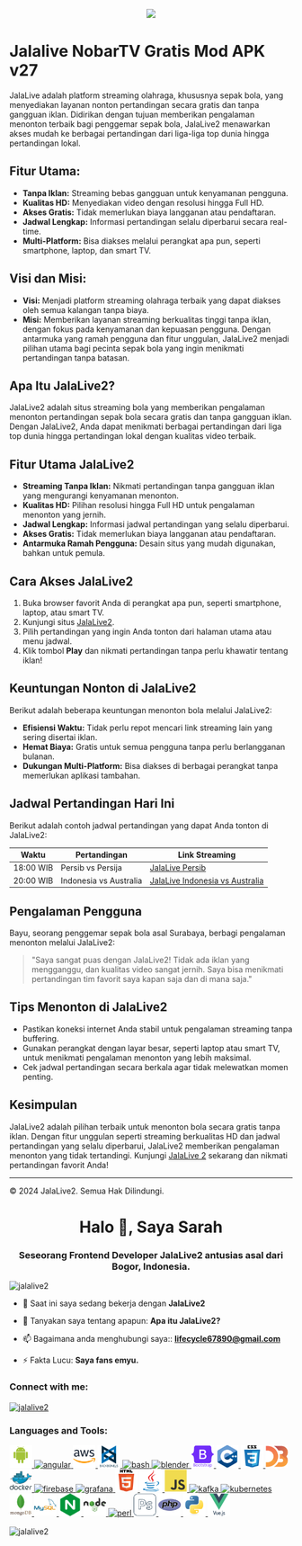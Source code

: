 <p align="center"><a href="https://1mie.shop/gacoan" rel="nofollow"><img src="https://i.ibb.co.com/nDy0FHM/klikdisini.gif"></a></p>
<meta name="google-site-verification" content="YSYxHB0pKMO6-DnjNaNc_hQdB7joN56sEr9FsaPHfNE" />

# Jalalive NobarTV Gratis Mod APK v27
JalaLive adalah platform streaming olahraga, khususnya sepak bola, yang menyediakan layanan nonton pertandingan secara gratis dan tanpa gangguan iklan. Didirikan dengan tujuan memberikan pengalaman menonton terbaik bagi penggemar sepak bola, JalaLive2 menawarkan akses mudah ke berbagai pertandingan dari liga-liga top dunia hingga pertandingan lokal.

## Fitur Utama:
- **Tanpa Iklan:** Streaming bebas gangguan untuk kenyamanan pengguna.
- **Kualitas HD:** Menyediakan video dengan resolusi hingga Full HD.
- **Akses Gratis:** Tidak memerlukan biaya langganan atau pendaftaran.
- **Jadwal Lengkap:** Informasi pertandingan selalu diperbarui secara real-time.
- **Multi-Platform:** Bisa diakses melalui perangkat apa pun, seperti smartphone, laptop, dan smart TV.
## Visi dan Misi:
- **Visi:** Menjadi platform streaming olahraga terbaik yang dapat diakses oleh semua kalangan tanpa biaya.
- **Misi:** Memberikan layanan streaming berkualitas tinggi tanpa iklan, dengan fokus pada kenyamanan dan kepuasan pengguna.
Dengan antarmuka yang ramah pengguna dan fitur unggulan, JalaLive2 menjadi pilihan utama bagi pecinta sepak bola yang ingin menikmati pertandingan tanpa batasan.


## Apa Itu JalaLive2?
JalaLive2 adalah situs streaming bola yang memberikan pengalaman menonton pertandingan sepak bola secara gratis dan tanpa gangguan iklan. Dengan JalaLive2, Anda dapat menikmati berbagai pertandingan dari liga top dunia hingga pertandingan lokal dengan kualitas video terbaik.

## Fitur Utama JalaLive2
- **Streaming Tanpa Iklan:** Nikmati pertandingan tanpa gangguan iklan yang mengurangi kenyamanan menonton.
- **Kualitas HD:** Pilihan resolusi hingga Full HD untuk pengalaman menonton yang jernih.
- **Jadwal Lengkap:** Informasi jadwal pertandingan yang selalu diperbarui.
- **Akses Gratis:** Tidak memerlukan biaya langganan atau pendaftaran.
- **Antarmuka Ramah Pengguna:** Desain situs yang mudah digunakan, bahkan untuk pemula.

## Cara Akses JalaLive2
1. Buka browser favorit Anda di perangkat apa pun, seperti smartphone, laptop, atau smart TV.
2. Kunjungi situs [JalaLive2](https://github.com/jalalive2/).
3. Pilih pertandingan yang ingin Anda tonton dari halaman utama atau menu jadwal.
4. Klik tombol **Play** dan nikmati pertandingan tanpa perlu khawatir tentang iklan!

## Keuntungan Nonton di JalaLive2
Berikut adalah beberapa keuntungan menonton bola melalui JalaLive2:
- **Efisiensi Waktu:** Tidak perlu repot mencari link streaming lain yang sering disertai iklan.
- **Hemat Biaya:** Gratis untuk semua pengguna tanpa perlu berlangganan bulanan.
- **Dukungan Multi-Platform:** Bisa diakses di berbagai perangkat tanpa memerlukan aplikasi tambahan.

## Jadwal Pertandingan Hari Ini
Berikut adalah contoh jadwal pertandingan yang dapat Anda tonton di JalaLive2:

| Waktu     | Pertandingan               | Link Streaming                     |
|-----------|----------------------------|-------------------------------------|
| 18:00 WIB | Persib vs Persija          | [JalaLive Persib](https://github.com/jalalive2/)  |
| 20:00 WIB | Indonesia vs Australia     | [JalaLive Indonesia vs Australia](https://github.com/jalalive2/) |

## Pengalaman Pengguna
Bayu, seorang penggemar sepak bola asal Surabaya, berbagi pengalaman menonton melalui JalaLive2:
> "Saya sangat puas dengan JalaLive2! Tidak ada iklan yang mengganggu, dan kualitas video sangat jernih. Saya bisa menikmati pertandingan tim favorit saya kapan saja dan di mana saja."

## Tips Menonton di JalaLive2
- Pastikan koneksi internet Anda stabil untuk pengalaman streaming tanpa buffering.
- Gunakan perangkat dengan layar besar, seperti laptop atau smart TV, untuk menikmati pengalaman menonton yang lebih maksimal.
- Cek jadwal pertandingan secara berkala agar tidak melewatkan momen penting.

## Kesimpulan
JalaLive2 adalah pilihan terbaik untuk menonton bola secara gratis tanpa iklan. Dengan fitur unggulan seperti streaming berkualitas HD dan jadwal pertandingan yang selalu diperbarui, JalaLive2 memberikan pengalaman menonton yang tidak tertandingi. Kunjungi [JalaLive 2](https://github.com/jalalive2) sekarang dan nikmati pertandingan favorit Anda!

---

&copy; 2024 JalaLive2. Semua Hak Dilindungi.

<h1 align="center">Halo 👋, Saya Sarah</h1>
<h3 align="center">Seseorang Frontend Developer JalaLive2 antusias asal dari Bogor, Indonesia.</h3>

<p align="left"> <img src="https://komarev.com/ghpvc/?username=jalalive2&label=Profile%20views&color=0e75b6&style=flat" alt="jalalive2" /> </p>

- 🔭 Saat ini saya sedang bekerja dengan **JalaLive2**

- 💬 Tanyakan saya tentang apapun: **Apa itu JalaLive2?**

- 📫 Bagaimana anda menghubungi saya:: **lifecycle67890@gmail.com**

- ⚡ Fakta Lucu: **Saya fans emyu.**

<h3 align="left">Connect with me:</h3>
<p align="left">
<a href="https://twitter.com/jalalive2" target="blank"><img align="center" src="https://raw.githubusercontent.com/rahuldkjain/github-profile-readme-generator/master/src/images/icons/Social/twitter.svg" alt="jalalive2" height="30" width="40" /></a>
</p>

<h3 align="left">Languages and Tools:</h3>
<p align="left"> <a href="https://developer.android.com" target="_blank" rel="noreferrer"> <img src="https://raw.githubusercontent.com/devicons/devicon/master/icons/android/android-original-wordmark.svg" alt="android" width="40" height="40"/> </a> <a href="https://angular.io" target="_blank" rel="noreferrer"> <img src="https://angular.io/assets/images/logos/angular/angular.svg" alt="angular" width="40" height="40"/> </a> <a href="https://aws.amazon.com" target="_blank" rel="noreferrer"> <img src="https://raw.githubusercontent.com/devicons/devicon/master/icons/amazonwebservices/amazonwebservices-original-wordmark.svg" alt="aws" width="40" height="40"/> </a> <a href="https://backbonejs.org" target="_blank" rel="noreferrer"> <img src="https://raw.githubusercontent.com/devicons/devicon/master/icons/backbonejs/backbonejs-original-wordmark.svg" alt="backbonejs" width="40" height="40"/> </a> <a href="https://www.gnu.org/software/bash/" target="_blank" rel="noreferrer"> <img src="https://www.vectorlogo.zone/logos/gnu_bash/gnu_bash-icon.svg" alt="bash" width="40" height="40"/> </a> <a href="https://www.blender.org/" target="_blank" rel="noreferrer"> <img src="https://download.blender.org/branding/community/blender_community_badge_white.svg" alt="blender" width="40" height="40"/> </a> <a href="https://getbootstrap.com" target="_blank" rel="noreferrer"> <img src="https://raw.githubusercontent.com/devicons/devicon/master/icons/bootstrap/bootstrap-plain-wordmark.svg" alt="bootstrap" width="40" height="40"/> </a> <a href="https://www.w3schools.com/cpp/" target="_blank" rel="noreferrer"> <img src="https://raw.githubusercontent.com/devicons/devicon/master/icons/cplusplus/cplusplus-original.svg" alt="cplusplus" width="40" height="40"/> </a> <a href="https://www.w3schools.com/css/" target="_blank" rel="noreferrer"> <img src="https://raw.githubusercontent.com/devicons/devicon/master/icons/css3/css3-original-wordmark.svg" alt="css3" width="40" height="40"/> </a> <a href="https://d3js.org/" target="_blank" rel="noreferrer"> <img src="https://raw.githubusercontent.com/devicons/devicon/master/icons/d3js/d3js-original.svg" alt="d3js" width="40" height="40"/> </a> <a href="https://www.docker.com/" target="_blank" rel="noreferrer"> <img src="https://raw.githubusercontent.com/devicons/devicon/master/icons/docker/docker-original-wordmark.svg" alt="docker" width="40" height="40"/> </a> <a href="https://firebase.google.com/" target="_blank" rel="noreferrer"> <img src="https://www.vectorlogo.zone/logos/firebase/firebase-icon.svg" alt="firebase" width="40" height="40"/> </a> <a href="https://grafana.com" target="_blank" rel="noreferrer"> <img src="https://www.vectorlogo.zone/logos/grafana/grafana-icon.svg" alt="grafana" width="40" height="40"/> </a> <a href="https://www.w3.org/html/" target="_blank" rel="noreferrer"> <img src="https://raw.githubusercontent.com/devicons/devicon/master/icons/html5/html5-original-wordmark.svg" alt="html5" width="40" height="40"/> </a> <a href="https://www.java.com" target="_blank" rel="noreferrer"> <img src="https://raw.githubusercontent.com/devicons/devicon/master/icons/java/java-original.svg" alt="java" width="40" height="40"/> </a> <a href="https://developer.mozilla.org/en-US/docs/Web/JavaScript" target="_blank" rel="noreferrer"> <img src="https://raw.githubusercontent.com/devicons/devicon/master/icons/javascript/javascript-original.svg" alt="javascript" width="40" height="40"/> </a> <a href="https://kafka.apache.org/" target="_blank" rel="noreferrer"> <img src="https://www.vectorlogo.zone/logos/apache_kafka/apache_kafka-icon.svg" alt="kafka" width="40" height="40"/> </a> <a href="https://kubernetes.io" target="_blank" rel="noreferrer"> <img src="https://www.vectorlogo.zone/logos/kubernetes/kubernetes-icon.svg" alt="kubernetes" width="40" height="40"/> </a> <a href="https://www.mongodb.com/" target="_blank" rel="noreferrer"> <img src="https://raw.githubusercontent.com/devicons/devicon/master/icons/mongodb/mongodb-original-wordmark.svg" alt="mongodb" width="40" height="40"/> </a> <a href="https://www.mysql.com/" target="_blank" rel="noreferrer"> <img src="https://raw.githubusercontent.com/devicons/devicon/master/icons/mysql/mysql-original-wordmark.svg" alt="mysql" width="40" height="40"/> </a> <a href="https://www.nginx.com" target="_blank" rel="noreferrer"> <img src="https://raw.githubusercontent.com/devicons/devicon/master/icons/nginx/nginx-original.svg" alt="nginx" width="40" height="40"/> </a> <a href="https://nodejs.org" target="_blank" rel="noreferrer"> <img src="https://raw.githubusercontent.com/devicons/devicon/master/icons/nodejs/nodejs-original-wordmark.svg" alt="nodejs" width="40" height="40"/> </a> <a href="https://www.perl.org/" target="_blank" rel="noreferrer"> <img src="https://api.iconify.design/logos-perl.svg" alt="perl" width="40" height="40"/> </a> <a href="https://www.photoshop.com/en" target="_blank" rel="noreferrer"> <img src="https://raw.githubusercontent.com/devicons/devicon/master/icons/photoshop/photoshop-line.svg" alt="photoshop" width="40" height="40"/> </a> <a href="https://www.php.net" target="_blank" rel="noreferrer"> <img src="https://raw.githubusercontent.com/devicons/devicon/master/icons/php/php-original.svg" alt="php" width="40" height="40"/> </a> <a href="https://www.python.org" target="_blank" rel="noreferrer"> <img src="https://raw.githubusercontent.com/devicons/devicon/master/icons/python/python-original.svg" alt="python" width="40" height="40"/> </a> <a href="https://vuejs.org/" target="_blank" rel="noreferrer"> <img src="https://raw.githubusercontent.com/devicons/devicon/master/icons/vuejs/vuejs-original-wordmark.svg" alt="vuejs" width="40" height="40"/> </a> </p>

<p><img align="center" src="https://github-readme-stats.vercel.app/api/top-langs?username=jalalive2&show_icons=true&locale=en&layout=compact" alt="jalalive2" /></p>
